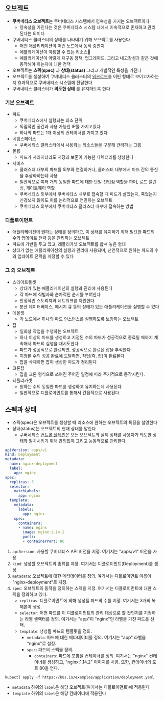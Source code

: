 ## 오브젝트
- **쿠버네티스 오브젝트**는 쿠버네티스 시스템에서 영속성을 가지는 오브젝트이다
	- 영속성을 가진다는 것은 쿠버네티스 시스템 내에서 지속적으로 존재하고 관리된다는 의미다
- 쿠버네티스 클러스터의 상태를 나타내기 위해 오브젝트를 사용한다
	- 어떤 애플리케이션이 어떤 노드에서 동작 중인지
	- 애플리케이션이 이용할 수 있는 리소스
	- 애플리케이션이 어떻게 재구동 정책, 업그레이드, 그리고 내고장성과 같은 것에 동작해야 하는지에 대한 정책
- 오브젝트는 **스펙(spec)** 과 **상태(status)** 그리고 개별적인 특성을 가진다
- 오브젝트를 생성하여 쿠버네티스 클러스터의 [워크로드](https://kubernetes.io/ko/docs/concepts/workloads/)를 어떤 형태로 보이고자하는지 효과적으로 쿠버네티스 시스템에 전달한다
- 쿠버네티스 클러스터가 **의도한 상태** 를 유지하도록 한다

### 기본 오브젝트
- 파드
	- 쿠버네티스에서 실행되는 최소 단위
	- 독립적인 공간과 사용 가능한 IP를 가지고있다
	- 하나의  파드는 1개 이상의 컨테이너를 가지고 있다
- 네임스페이스
	- 쿠버네티스 클러스터에서 사용되는 리소스들을 구분해 관리하는 그룹
- 볼륨
	- 파드가 사라지더라도 저장과 보존이 가능한 디렉터리를 생성한다
- 서비스
	- 클러스터 내부의 파드를 외부와 연결하거나, 클러스터 내부에서 파드 간의 통신을 추상화하는데 사용
	- 일반적으로 여러 개의 동일한 파드에 대한 단일 진입점 역할을 하며, 로드 밸런싱, 게이트웨이 역할
	- 쿠버네티스 외부에서 쿠버네티스 내부로 접속할 때 파드가 살았는지, 죽었는지 신경쓰지 않아도 이를 논리적으로 연결하는 오브젝트
	- 쿠버네티스  외부에서 쿠버네티스 클러스터 내부에 접속하는 방법 

### 디플로이먼트
- 애플리케이션의 원하는 상태를 정의하고, 이 상태를 유지하기 위해 필요한 파드의 수와 업데이트 전략 등을 관리하는 오브젝트
- 파드에 기반을 두고 있고, 레플리카셋 오브젝트를 합쳐 놓은 형태
- 상태가 없는 애플리케이션의 실행과 관리에 사용되며, 선언적으로 원하는 파드의 수와 업데이트 전략을 지정할 수 있다

### 그 외 오브젝트
- 스테이트풀셋
	- 상태가 있는 애플리케이션의 실행과 관리에 사용된다
	- 각 파드에 식별자와 순차적인 순서를 부여한다
	- 안정적인 스토리지와 네트워크를 지원한다
	- 분산 데이터베이스, 메시지 큐 등의 상태가 있는 애플리케이션을 실행할 수 있다
- 데몬셋
	- 각 노드에서 하나의 파드 인스턴스를 실행하도록 보장하는 오브젝트
- 잡
	- 일회성 작업을 수행하는 오브젝트
	- 하나 이상의 파드를 생성하고 지정된 수의 파드가 성공적으로 종료될 때까지 계속해서 파드의 실행을 재시도한다
	- 파드가 성공적으로 완료되면, 성공적으로 완료된 잡을 추적한다
	- 지정된 수의 성공 완료에 도달하면, 작업(즉, 잡)이 완료된다
	- 잡을 삭제하면 잡이 생성한 파드가 정리된다
- 크론잡
	- 잡을 크론 형식으로 쓰여진 주어진 일정에 따라 주기적으로 동작시킨다.
- 레플리카셋
	- 원하는 수의 동일한 파드를 생성하고 유지하는데 사용된다
	- 일반적으로 디플로이먼트를 통해서 간접적으로 사용된다

## 스펙과 상태
- 스펙(spec)은 오브젝트를 생성할 때 리소스에 원하는 오브젝트의 특징을 설명한다
- 상태(status)는 오브젝트의 현재 상태를 말한다
	- 쿠버네티스 [컨트롤 플레인](https://kubernetes.io/ko/docs/reference/glossary/?all=true#term-control-plane)은 모든 오브젝트의 실제 상태를 사용자가 의도한 상태와 일치시키기 위해 끊임없이 그리고 능동적으로 관리한다.

```yaml
apiVersion: apps/v1
kind: Deployment
metadata:
  name: nginx-deployment
  label:
    app: nginx
spec:
  replicas: 3
  selector:
    matchLabels:
      app: nginx
  template:
    metadata:
      labels:
        app: nginx
    spec:
      containers:
      - name: nginx
        image: nginx:1.14.2
        ports:
        - containerPort: 80
```

1.  `apiVersion`: 사용할 쿠버네티스 API 버전을 지정. 여기서는 "apps/v1" 버전을 사용
2.  `kind`: 생성할 오브젝트의 종류를 지정. 여기서는 디플로이먼트(Deployment)를 생성.
3.  `metadata`: 오브젝트에 대한 메타데이터를 정의. 여기서는 디플로이먼트 이름이 "nginx-deployment"로 지정.
4.  `spec`: 오브젝트의 동작을 정의하는 스펙을 지정. 여기서는 디플로이먼트에 대한 스펙을 정의하고 있다.
    -   `replicas`: 디플로이먼트에 의해 생성될 파드의 수를 지정\. 여기서는 3개의 복제본이 생성.
    -   `selector`: 어떤 파드를 이 디플로이먼트의 관리 대상으로 할 것인지를 지정하는 라벨 셀렉터를 정의. 여기서는 "app"이 "nginx"인 라벨을 가진 파드를 선택.
    -   `template`: 생성될 파드의 템플릿을 정의.
        -   `metadata`: 파드에 대한 메타데이터를 정의. 여기서는 "app" 라벨을 "nginx"로 설정.
        -   `spec`: 파드의 스펙을 정의.
            -   `containers`: 파드에 포함될 컨테이너를 정의. 여기서는 "nginx" 컨테이너를 생성하고, "nginx:1.14.2" 이미지를 사용. 또한, 컨테이너의 포트 80을 연다.

```command
kubectl apply -f https://k8s.io/examples/application/deployment.yaml
```

- `metadata` 하위의 `label`은 해당 오브젝트(여기서는 디플로이먼트)에 적용된다
- `template` 하위의 `label`은 해당 컨테이너에 적용된다